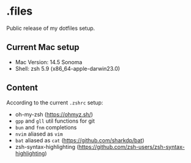 # .files

Public release of my dotfiles setup.

## Current Mac setup

- Mac Version: 14.5 Sonoma
- Shell: zsh 5.9 (x86_64-apple-darwin23.0)

## Content

According to the current `.zshrc` setup:

- oh-my-zsh (https://ohmyz.sh/)
- `gpp` and `gll` util functions for git
- `bun` and `fnm` completions
- `nvim` aliased as `vim`
- `bat` aliased as `cat` (https://github.com/sharkdp/bat)
- zsh-syntax-highlighting (https://github.com/zsh-users/zsh-syntax-highlighting)
